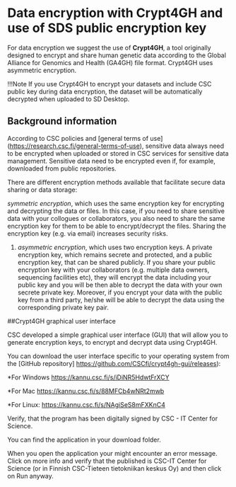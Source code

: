 # Data encryption with Crypt4GH and use of SDS public encryption key 

For data encryption we suggest the use of **Crypt4GH**, a tool originally designed to encrypt and share human genetic data according to the Global Alliance for Genomics and Health (GA4GH) file format. Crypt4GH uses asymmetric encryption.   

!!!Note 
If you use Crypt4GH to encrypt your datasets and include CSC public key during data encryption, the dataset will be automatically decrypted when uploaded to SD Desktop.  

 

## Background information 

According to CSC policies and [general terms of use] (https://research.csc.fi/general-terms-of-use), sensitive data always need to be encrypted when uploaded or stored in CSC services for sensitive data management. Sensitive data need to be encrypted even if, for example, downloaded from public repositories. 

There are different encryption methods available that facilitate secure data sharing or data storage: 

_symmetric encryption_, which uses the same encryption key for encrypting and decrypting the data or files. In this case, if you need to share sensitive data with your collogues or collaborators, you also need to share the same encryption key for them to be able to encrypt/decrypt the files. Sharing the encryption key (e.g. via email) increases security risks. 

1. _asymmetric encryption_, which uses two encryption keys. A private encryption key, which remains secrete and protected, and a public encryption key, that can be shared publicly. If you share your public encryption key with your collaborators (e.g. multiple data owners, sequencing facilities etc), they will encrypt the data including your public key and you will be then able to decrypt the data with your own secrete private key. Moreover, if you encrypt your data with the public key from a third party, he/she will be able to decrypt the data using the corresponding private key pair.  

 

 

##Crypt4GH graphical user interface 

CSC developed a simple graphical user interface (GUI) that will allow you to generate encryption keys, to encrypt and decrypt data using Crypt4GH. 

You can download the user interface specific to your operating system from the [GitHub repository] https://github.com/CSCfi/crypt4gh-gui/releases):  

*For Windows https://kannu.csc.fi/s/iDiNR5HdwtFrXCY 

*For Mac https://kannu.csc.fi/s/88MFCb4wNRt2mwb 

*For Linux: https://kannu.csc.fi/s/NAgiSeS8mFXKnC4 

 

 

 

 

Verify, that the program has been digitally signed by CSC - IT Center for Science.  

You can find the application in your download folder. 

 

 

When you open the application your might encounter an error message. Click on more info and verify that the published is CSC-IT Center for Science (or in Finnish CSC-Tieteen tietokniikan keskus Oy) and then click on Run anyway. 


